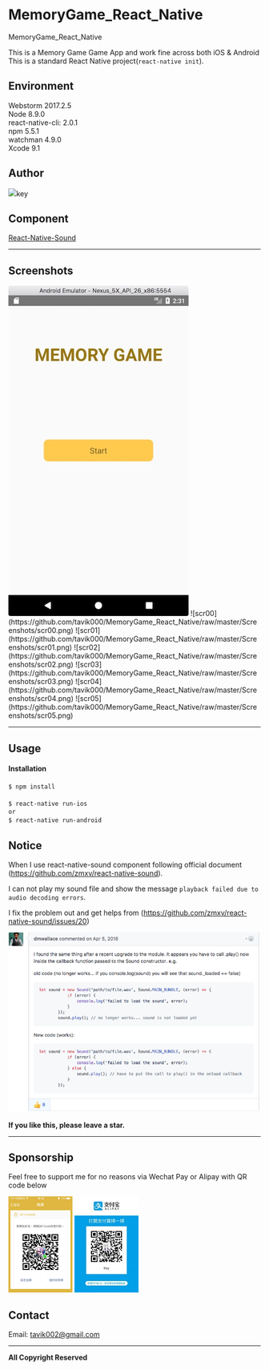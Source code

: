 # MemoryGame_React_Native

MemoryGame_React_Native

This is a Memory Game Game App and work fine across both iOS & Android <br>
This is a standard React Native project(`react-native init`).

## Environment
Webstorm 2017.2.5 <br>
Node 8.9.0 <br>
react-native-cli: 2.0.1 <br>
npm 5.5.1 <br>
watchman 4.9.0 <br>
Xcode 9.1



## Author
<img src="https://github.com/favicon.ico" width="24">key

## Component

[React-Native-Sound](https://github.com/zmxv/react-native-sound)


-----

## Screenshots
<img src="https://github.com/tavik000/MemoryGame_React_Native/raw/master/Screenshots/scr00.png" width="360" height="660" />
![scr00](https://github.com/tavik000/MemoryGame_React_Native/raw/master/Screenshots/scr00.png)
![scr01](https://github.com/tavik000/MemoryGame_React_Native/raw/master/Screenshots/scr01.png)
![scr02](https://github.com/tavik000/MemoryGame_React_Native/raw/master/Screenshots/scr02.png)
![scr03](https://github.com/tavik000/MemoryGame_React_Native/raw/master/Screenshots/scr03.png)
![scr04](https://github.com/tavik000/MemoryGame_React_Native/raw/master/Screenshots/scr04.png)
![scr05](https://github.com/tavik000/MemoryGame_React_Native/raw/master/Screenshots/scr05.png)

-----

## Usage

#### Installation
```sh
$ npm install

$ react-native run-ios
or
$ react-native run-android
```


## Notice
When I use react-native-sound component following official document (https://github.com/zmxv/react-native-sound).

I can not play my sound file and show the message `playback failed due to audio decoding errors`.

I fix the problem out and get helps from (https://github.com/zmxv/react-native-sound/issues/20)

![problemFix](https://github.com/tavik000/TicTacToe_React_Native/raw/master/Screenshots/sound_problem.png)


**If you like this, please leave a star.**

-----

## Sponsorship
Feel free to support me for no reasons via Wechat Pay or Alipay with QR code below



![wechat pay](https://github.com/tavik000/Self_Organizing_Map/raw/master/Screenshots/wechatpay.png)
![alipay](https://github.com/tavik000/Self_Organizing_Map/raw/master/Screenshots/alipay.jpg)




## Contact



Email:  tavik002@gmail.com

-----

**All Copyright Reserved**
